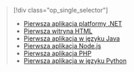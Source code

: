 > [!div class="op_single_selector"]
> * [Pierwsza aplikacja platformy .NET](../articles/app-service-web/app-service-web-get-started-dotnet-cli-nodejs.md)
> * [Pierwsza witryna HTML](../articles/app-service-web/app-service-web-get-started-html-cli-nodejs.md)
> * [Pierwsza aplikacja w języku Java](../articles/app-service-web/app-service-web-get-started-java.md)
> * [Pierwsza aplikacja Node.js](../articles/app-service-web/app-service-web-get-started-nodejs-cli-nodejs.md)
> * [Pierwsza aplikacja PHP](../articles/app-service-web/app-service-web-get-started-php-cli-nodejs.md)
> * [Pierwsza aplikacja w języku Python](../articles/app-service-web/app-service-web-get-started-python-cli-nodejs.md)
